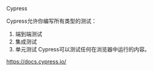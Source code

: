 <div class="title">Cypress</div>

Cypress允许你编写所有类型的测试：

1. 端到端测试
2. 集成测试
3. 单元测试
Cypress可以测试任何在浏览器中运行的内容。

https://docs.cypress.io/